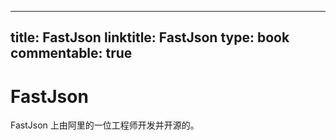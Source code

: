 
---
title: FastJson
linktitle: FastJson
type: book
commentable: true
---

# FastJson

FastJson 上由阿里的一位工程师开发并开源的。

    